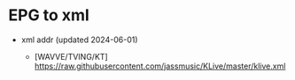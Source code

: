 # EPG to xml

* xml addr (updated 2024-06-01)

  - [WAVVE/TVING/KT]
    https://raw.githubusercontent.com/jassmusic/KLive/master/klive.xml

